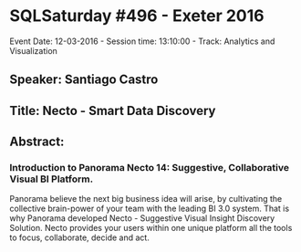 # SQLSaturday #496 - Exeter 2016
Event Date: 12-03-2016 - Session time: 13:10:00 - Track: Analytics and Visualization
## Speaker: Santiago Castro
## Title: Necto - Smart Data Discovery
## Abstract:
### Introduction to Panorama Necto 14: Suggestive, Collaborative  Visual BI Platform.

Panorama believe the next big business idea will arise, by cultivating the collective brain-power of your team with the leading BI 3.0 system.
That is why Panorama developed Necto - Suggestive  Visual Insight Discovery Solution.
Necto provides your users within one unique platform all the tools to focus, collaborate, decide and act.

